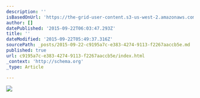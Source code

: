 ```yaml
---
description: ''
isBasedOnUrl: 'https://the-grid-user-content.s3-us-west-2.amazonaws.com/e086d2e3-8afc-4fde-a7cf-201ef1f39c9d.png'
author: []
datePublished: '2015-09-22T06:03:47.293Z'
title: ''
dateModified: '2015-09-22T05:49:37.316Z'
sourcePath: _posts/2015-09-22-c9195a7c-e383-4274-9113-f2267aaccb5e.md
published: true
url: c9195a7c-e383-4274-9113-f2267aaccb5e/index.html
_context: 'http://schema.org'
_type: Article

---
```

![](https://the-grid-user-content.s3-us-west-2.amazonaws.com/e086d2e3-8afc-4fde-a7cf-201ef1f39c9d.png)